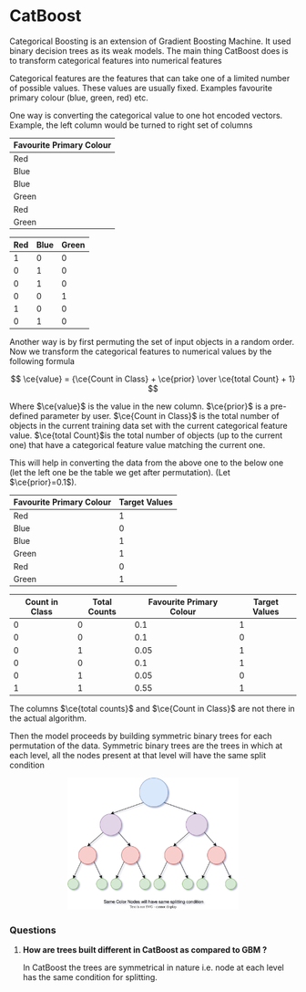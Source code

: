 # CatBoost

Categorical Boosting is an extension of Gradient Boosting Machine. It used binary decision trees as its weak models. The main thing CatBoost does is to transform categorical features into numerical features

Categorical features are the features that can take one of a limited number of possible values. These values are usually fixed. Examples favourite primary colour (blue, green, red) etc.

One way is converting the categorical value to one hot encoded vectors. Example, the left column would be turned to right set of columns

| Favourite Primary Colour |
| --- |
| Red |
| Blue |
| Blue |
| Green |
| Red |
| Green |

| Red | Blue | Green |
| --- | --- | --- |
| 1 | 0 | 0 |
| 0 | 1 | 0 |
| 0 | 1 | 0 |
| 0 | 0 | 1 |
| 1 | 0 | 0 |
| 0 | 1 | 0 |

Another way is by first permuting the set of input objects in a random order. Now we transform the categorical features to numerical values by the following formula

$$
\ce{value} = {\ce{Count in Class} + \ce{prior} \over \ce{total Count} + 1}
$$

Where $\ce{value}$ is the value in the new column. $\ce{prior}$ is a pre-defined parameter by user. $\ce{Count in Class}$ is the total number of objects in the current training data set with the current categorical feature value. $\ce{total Count}$is the total number of objects (up to the current one) that have a categorical feature value matching the current one.

This will help in converting the data from the above one to the below one (let the left one be the table we get after permutation). (Let $\ce{prior}=0.1$). 

| Favourite Primary Colour | Target Values |
| --- | --- |
| Red | 1 |
| Blue | 0 |
| Blue | 1 |
| Green | 1 |
| Red | 0 |
| Green | 1 |

| Count in Class | Total Counts | Favourite Primary Colour | Target Values |
| --- | --- | --- | --- |
| 0 | 0 | 0.1 | 1 |
| 0 | 0 | 0.1 | 0 |
| 0 | 1 | 0.05 | 1 |
| 0 | 0 | 0.1 | 1 |
| 0 | 1 | 0.05 | 0 |
| 1 | 1 | 0.55 | 1 |

The columns $\ce{total counts}$ and $\ce{Count in Class}$ are not there in  the actual algorithm.

Then the model proceeds by building symmetric binary trees for each permutation of the data. Symmetric binary trees are the trees in which at each level, all the nodes present at that level will have the same split condition

<p align="center">
     <img src="https://github.com/Divyanshu-Bhatt/Machine-Learning-Fundamentals/blob/main/15-CatBoost/images/symmetric_tree.svg" width="300"/>
</p>

### Questions

1. **How are trees built different in CatBoost as compared to GBM ?**
    
    In CatBoost the trees are symmetrical in nature i.e. node at each level has the same condition for splitting.
